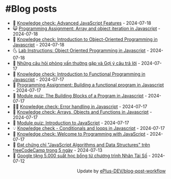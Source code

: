 # #Blog posts
<!-- BLOG-POST-LIST:START -->
- 🧰 [Knowledge check: Advanced JavaScript Features](https://eplus.dev/knowledge-check-advanced-javascript-features) - 2024-07-18
- 😺 [Programming Assignment: Array and object iteration in Javascript](https://eplus.dev/programming-assignment-array-and-object-iteration-in-javascript) - 2024-07-18
- 🗽 [Knowledge check: Introduction to Object-Oriented Programming in Javascript](https://eplus.dev/knowledge-check-introduction-to-object-oriented-programming-in-javascript) - 2024-07-18
- 🌜 [Lab Instructions: Object Oriented Programming in Javascript](https://eplus.dev/lab-instructions-object-oriented-programming-in-javascript) - 2024-07-18
- 📝 [Những câu hỏi phỏng vấn thường gặp và Gợi ý câu trả lời](https://eplus.dev/nhung-cau-hoi-phong-van-thuong-gap-va-goi-y-cau-tra-loi) - 2024-07-17
- 🚀 [Knowledge check: Introduction to Functional Programming in Javascript](https://eplus.dev/knowledge-check-introduction-to-functional-programming-in-javascript) - 2024-07-17
- 💼 [Programming Assignment: Building a functional program in Javascript](https://eplus.dev/programming-assignment-building-a-functional-program-in-javascript) - 2024-07-17
- 🦣 [Module quiz: The Building Blocks of a Program in Javascript](https://eplus.dev/module-quiz-the-building-blocks-of-a-program-in-javascript) - 2024-07-17
- 👨‍🏫 [Knowledge check: Error handling in Javascript](https://eplus.dev/knowledge-check-error-handling-in-javascript) - 2024-07-17
- 🔭 [Knowledge check: Arrays, Objects and Functions in Javascript](https://eplus.dev/knowledge-check-arrays-objects-and-functions-in-javascript) - 2024-07-17
- 🤡 [Module quiz: Introduction to JavaScript](https://eplus.dev/module-quiz-introduction-to-javascript) - 2024-07-17
- 💡 [Knowledge check - Conditionals and loops in Javascript](https://eplus.dev/knowledge-check-conditionals-and-loops-in-javascript) - 2024-07-17
- 🦣 [Knowledge check: Welcome to Programming with JavaScript](https://eplus.dev/knowledge-check-welcome-to-programming-with-javascript) - 2024-07-17
- 💪 [Đạt chứng chỉ &quot;JavaScript Algorithms and Data Structures&quot; trên freeCodeCamp trong 5 ngày](https://eplus.dev/dat-chung-chi-javascript-algorithms-and-data-structures-tren-freecodecamp-trong-5-ngay) - 2024-07-13
- 🤡 [Google tặng 5.000 suất học bổng từ chương trình Nhân Tài Số](https://eplus.dev/google-tang-5000-suat-hoc-bong-tu-chuong-trinh-nhan-tai-so) - 2024-07-12<!-- BLOG-POST-LIST:END -->
<div align="right">
  Update by <a target="_blank"
    href="https://github.com/ePlus-DEV/blog-post-workflow">ePlus-DEV/blog-post-workflow</a>
</div>
